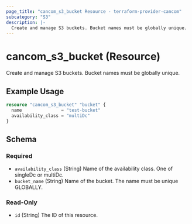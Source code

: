 ```yaml
---
page_title: "cancom_s3_bucket Resource - terraform-provider-cancom"
subcategory: "S3"
description: |-
  Create and manage S3 buckets. Bucket names must be globally unique.
---
```


# cancom_s3_bucket (Resource)

Create and manage S3 buckets. Bucket names must be globally unique.

## Example Usage

```terraform
resource "cancom_s3_bucket" "bucket" {
  name               = "test-bucket"
  availability_class = "multiDc"
}
```

<!-- schema generated by tfplugindocs -->
## Schema

### Required

- `availability_class` (String) Name of the availability class. One of singleDc or multiDc.
- `bucket_name` (String) Name of the bucket. The name must be unique GLOBALLY.

### Read-Only

- `id` (String) The ID of this resource.
